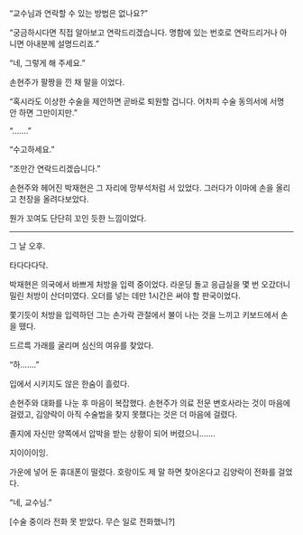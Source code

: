 “교수님과 연락할 수 있는 방법은 없나요?”

“궁금하시다면 직접 알아보고 연락드리겠습니다. 명함에 있는 번호로 연락드리거나 아니면 아내분께 설명드리죠.”

“네, 그렇게 해 주세요.”

손현주가 팔짱을 낀 채 말을 이었다.

“혹시라도 이상한 수술을 제안하면 곧바로 퇴원할 겁니다. 어차피 수술 동의서에 서명 안 하면 그만이지만.”

“…….”

“수고하세요.”

“조만간 연락드리겠습니다.”

손현주와 헤어진 박재현은 그 자리에 망부석처럼 서 있었다. 그러다가 이마에 손을 올리고 천장을 올려다보았다.

뭔가 꼬여도 단단히 꼬인 듯한 느낌이었다.

* * *

그 날 오후.

타다다다닥.

박재현은 의국에서 바쁘게 처방을 입력 중이었다. 라운딩 돌고 응급실을 몇 번 오갔더니 밀린 처방이 산더미였다. 오더를 넣는 데만 1시간은 써야 할 판국이었다.

쫓기듯이 처방을 입력하던 그는 손가락 관절에서 불이 나는 것을 느끼고 키보드에서 손을 뗐다.

드르륵 가래를 굴리며 심신의 여유를 찾았다.

“하…….”

입에서 시키지도 않은 한숨이 흘렀다.

손현주와 대화를 나눈 후 마음이 복잡했다. 손현주가 의료 전문 변호사라는 것이 마음에 걸렸고, 김양락이 아직 수술법을 찾지 못했다는 것은 더 마음에 걸렸다.

졸지에 자신만 양쪽에서 압박을 받는 상황이 되어 버렸으니…….

지이이이잉.

가운에 넣어 둔 휴대폰이 떨렸다. 호랑이도 제 말 하면 찾아온다고 김양락이 전화를 걸었다.

“네, 교수님.”

[수술 중이라 전화 못 받았다. 무슨 일로 전화했니?]